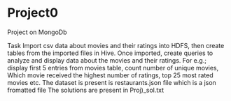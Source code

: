 # Project0
Project on MongoDb

Task 
Import csv data about movies and their ratings into HDFS, then create tables from the imported files in Hive.
Once imported, create queries to analyze and display data about the movies and their ratings. 
For e.g.; display first 5 entries from movies table, count number of unique movies, Which movie received the highest number of ratings, top 25 most rated movies etc.
The dataset is present is restaurants.json file which is a json fromatted file
The solutions are present in Proj)_sol.txt
